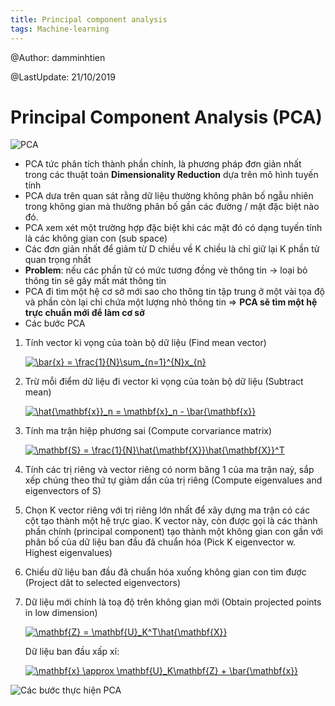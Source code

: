 ```yaml
---
title: Principal component analysis
tags: Machine-learning
---
```


@Author: damminhtien

@LastUpdate: 21/10/2019

# Principal Component Analysis (PCA)
![PCA](https://chrisalbon.com/images/machine_learning_flashcards/Principal_Component_Analysis_print.png)
* PCA tức phân tích thành phần chính, là phương pháp đơn giản nhất trong các thuật toán **Dimensionality Reduction** dựa trên mô hình tuyến tính
* PCA dưa trên quan sát rằng dữ liệu thường không phân bố ngẫu nhiên trong không gian mà thường phân bố gần các đường / mặt đặc biệt nào đó.
* PCA xem xét một trường hợp đặc biệt khi các mặt đó có dạng tuyến tính là các không gian con (sub space)
* Các đơn giản nhất để giảm từ D chiều về K chiều là chỉ giữ lại K phần tử quan trọng nhất
* **Problem**: nếu các phần tử có mức tương đồng vè thông tin -> loại bỏ thông tin sẽ gây mất mát thông tin
* PCA đi tìm một hệ cơ sở mới sao cho thông tin tập trung ở một vài tọa độ và phần còn lại chỉ chứa một lượng nhỏ thông tin => **PCA sẽ tìm một hệ trực chuẩn mới để làm cơ sở**
* Các bước PCA
1. Tính vector kì vọng của toàn bộ dữ liệu (Find mean vector)
    
   <a href="https://www.codecogs.com/eqnedit.php?latex=\bar{x}&space;=&space;\frac{1}{N}\sum_{n=1}^{N}x_{n}" target="_blank"><img src="https://latex.codecogs.com/gif.latex?\bar{x}&space;=&space;\frac{1}{N}\sum_{n=1}^{N}x_{n}" title="\bar{x} = \frac{1}{N}\sum_{n=1}^{N}x_{n}" /></a>

2. Trừ mỗi điểm dữ liệu đi vector kì vọng của toàn bộ dữ liệu (Subtract mean)

   <a href="https://www.codecogs.com/eqnedit.php?latex=\hat{\mathbf{x}}_n&space;=&space;\mathbf{x}_n&space;-&space;\bar{\mathbf{x}}" target="_blank"><img src="https://latex.codecogs.com/gif.latex?\hat{\mathbf{x}}_n&space;=&space;\mathbf{x}_n&space;-&space;\bar{\mathbf{x}}" title="\hat{\mathbf{x}}_n = \mathbf{x}_n - \bar{\mathbf{x}}" /></a>

3. Tính ma trận hiệp phương sai (Compute corvariance matrix)

   <a href="https://www.codecogs.com/eqnedit.php?latex=\mathbf{S}&space;=&space;\frac{1}{N}\hat{\mathbf{X}}\hat{\mathbf{X}}^T" target="_blank"><img src="https://latex.codecogs.com/gif.latex?\mathbf{S}&space;=&space;\frac{1}{N}\hat{\mathbf{X}}\hat{\mathbf{X}}^T" title="\mathbf{S} = \frac{1}{N}\hat{\mathbf{X}}\hat{\mathbf{X}}^T" /></a>

4. Tính các trị riêng và vector riêng có norm băng 1 của ma trận naỳ, sắp xếp chúng theo thứ tự giảm dần của trị riêng (Compute eigenvalues and eigenvectors of S)
5. Chọn K vector riêng với trị riêng lớn nhất để xây dựng ma trận có các cột tạo thành một hệ trực giao. K vector này, còn được gọi là các thành phần chính (principal component) tạo thành một không gian con gần với phân bố của dữ liệu ban đầu đã chuẩn hóa (Pick K eigenvector w. Highest eigenvalues) 
6. Chiếu dữ liệu ban đầu đã chuẩn hóa xuống không gian con tìm được (Project dât to selected eigenvectors)
7. Dữ liệu mới chính là toạ độ trên không gian mới (Obtain projected points in low dimension)

   <a href="https://www.codecogs.com/eqnedit.php?latex=\mathbf{Z}&space;=&space;\mathbf{U}_K^T\hat{\mathbf{X}}" target="_blank"><img src="https://latex.codecogs.com/gif.latex?\mathbf{Z}&space;=&space;\mathbf{U}_K^T\hat{\mathbf{X}}" title="\mathbf{Z} = \mathbf{U}_K^T\hat{\mathbf{X}}" /></a>
   
   Dữ liệu ban đầu xấp xỉ:
   
   <a href="https://www.codecogs.com/eqnedit.php?latex=\mathbf{x}&space;\approx&space;\mathbf{U}_K\mathbf{Z}&space;&plus;&space;\bar{\mathbf{x}}" target="_blank"><img src="https://latex.codecogs.com/gif.latex?\mathbf{x}&space;\approx&space;\mathbf{U}_K\mathbf{Z}&space;&plus;&space;\bar{\mathbf{x}}" title="\mathbf{x} \approx \mathbf{U}_K\mathbf{Z} + \bar{\mathbf{x}}" /></a>

![Các bước thực hiện PCA](https://machinelearningcoban.com/assets/27_pca/pca_procedure.png)
